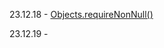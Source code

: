 23.12.18 - [Objects.requireNonNull()](https://github.com/djdjdddd/TIL/blob/main/Java/Methods/Objects.requireNonNull().md)

23.12.19 - 